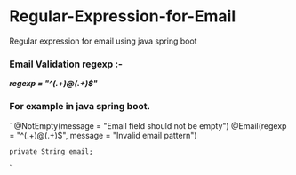 # Regular-Expression-for-Email
Regular expression for email using java spring boot

### Email Validation regexp :-

<b><i>regexp = "^(.+)@(.+)$"</b></i>

### For example in java spring boot.

`   @NotEmpty(message = "Email field should not be empty")
    @Email(regexp = "^(.+)@(.+)$", message = "Invalid email pattern")
    
    private String email;
`
